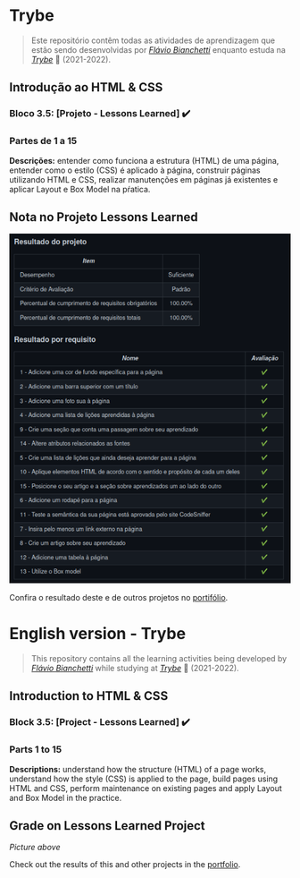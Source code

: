 
# Trybe

> Este repositório contêm todas as atividades de aprendizagem que estão sendo desenvolvidas por  _[Flávio Bianchetti](https://www.linkedin.com/in/flaviobianchetti/)_ enquanto estuda na _[Trybe](https://www.betrybe.com/)_ :rocket: (2021-2022).

## Introdução ao HTML & CSS


### Bloco 3.5: [Projeto - Lessons Learned] :heavy_check_mark:

### Partes de 1 a 15

**Descrições:** entender como funciona a estrutura (HTML) de uma página, entender como o estilo (CSS) é aplicado à página, construir páginas utilizando HTML e CSS, realizar manutenções em páginas já existentes e aplicar Layout e Box Model na pŕatica.

## Nota no Projeto Lessons Learned

<img src="./lessons_learned_project.png">

Confira o resultado deste e de outros projetos no <a href="https://flavio-bianchetti.github.io/" target="_blank">portifólio</a>.


# English version - Trybe

> This repository contains all the learning activities being developed by _[Flávio Bianchetti](https://www.linkedin.com/in/flaviobianchetti/)_ while studying at _[Trybe](https://www.betrybe.com/)_ :rocket: (2021-2022).

## Introduction to HTML & CSS


### Block 3.5: [Project - Lessons Learned] :heavy_check_mark:

### Parts 1 to 15

**Descriptions:** understand how the structure (HTML) of a page works, understand how the style (CSS) is applied to the page, build pages using HTML and CSS, perform maintenance on existing pages and apply Layout and Box Model in the practice.

## Grade on Lessons Learned Project

_Picture above_

Check out the results of this and other projects in the <a href="https://flavio-bianchetti.github.io/" target="_blank">portfolio</a>.